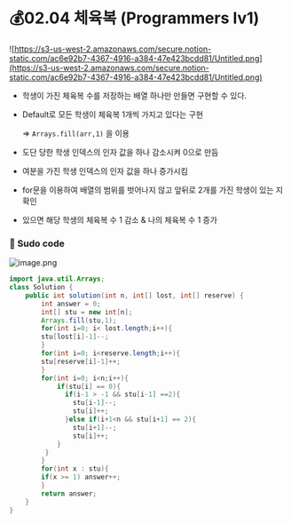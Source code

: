 # 💰02.04 체육복 (Programmers lv1)
![https://s3-us-west-2.amazonaws.com/secure.notion-static.com/ac6e92b7-4367-4916-a384-47e423bcdd81/Untitled.png](https://s3-us-west-2.amazonaws.com/secure.notion-static.com/ac6e92b7-4367-4916-a384-47e423bcdd81/Untitled.png)

- 학생이 가진 체육복 수를 저장하는 배열 하나만 만들면 구현할 수 있다.
- Default로 모든 학생이 체육복 1개씩 가지고 있다는 구현

    ⇒ `Arrays.fill(arr,1)` 을 이용

- 도단 당한 학생 인덱스의 인자 값을 하나 감소시켜 0으로 만듬
- 여분을 가진 학생 인덱스의 인자 값을 하나 증가시킴
- for문을 이용하여 배열의 범위를 벗어나지 않고 앞뒤로 2개를 가진 학생이 있는 지 확인
- 있으면 해당 학생의 체육복 수 1 감소 & 나의 체육복 수 1 증가

### 💬 Sudo code

![image.png](https://s3-us-west-2.amazonaws.com/secure.notion-static.com/b826c12c-5148-4c6f-a3e7-3b327ce82d22/image.png)

```java
import java.util.Arrays;
class Solution {
    public int solution(int n, int[] lost, int[] reserve) {
        int answer = 0;
        int[] stu = new int[n];
        Arrays.fill(stu,1);
        for(int i=0; i< lost.length;i++){
        stu[lost[i]-1]--;
        }
        for(int i=0; i<reserve.length;i++){
        stu[reserve[i]-1]++;
        }
        for(int i=0; i<n;i++){
            if(stu[i] == 0){
              if(i-1 > -1 && stu[i-1] ==2){
                stu[i-1]--;
                stu[i]++;
              }else if(i+1<n && stu[i+1] == 2){
                stu[i+1]--;
                stu[i]++;
            }
         }
        }
        for(int x : stu){
        if(x >= 1) answer++;
        }
        return answer;
    }
}
```